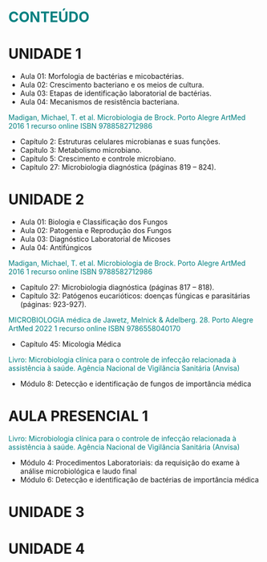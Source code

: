 # <span style="color:teal">**CONTEÚDO**<span>

# UNIDADE 1

* Aula 01: Morfologia de bactérias e micobactérias.
* Aula 02: Crescimento bacteriano e os meios de cultura.
* Aula 03: Etapas de identificação laboratorial de bactérias.
* Aula 04: Mecanismos de resistência bacteriana.

<span style="color:teal">Madigan, Michael, T. et al. Microbiologia de Brock. Porto Alegre ArtMed 2016 1 recurso online ISBN 9788582712986</span>

* Capítulo 2: Estruturas celulares microbianas e suas funções.
* Capítulo 3: Metabolismo microbiano.
* Capítulo 5: Crescimento e controle microbiano.
* Capítulo 27: Microbiologia diagnóstica (páginas 819 – 824).

# UNIDADE 2

* Aula 01: Biologia e Classificação dos Fungos
* Aula 02: Patogenia e Reprodução dos Fungos
* Aula 03: Diagnóstico Laboratorial de Micoses
* Aula 04: Antifúngicos

<span style="color:teal">Madigan, Michael, T. et al. Microbiologia de Brock. Porto Alegre ArtMed 2016 1 recurso online ISBN 9788582712986</span>

* Capítulo 27: Microbiologia diagnóstica (páginas 817 – 818).
* Capítulo 32: Patógenos eucarióticos: doenças fúngicas e parasitárias (páginas:  923-927).

<span style="color:teal">MICROBIOLOGIA médica de Jawetz, Melnick & Adelberg. 28. Porto Alegre ArtMed 2022 1 recurso online ISBN 9786558040170</span>

* Capítulo 45: Micologia Médica

<span style="color:teal">Livro: Microbiologia clínica para o controle de infecção relacionada à assistência à saúde. Agência Nacional de Vigilância Sanitária (Anvisa)</span>

* Módulo 8: Detecção e identificação de fungos de importância médica

# AULA PRESENCIAL 1

<span style="color:teal"> Livro: Microbiologia clínica para o controle de infecção relacionada à assistência à saúde. Agência Nacional de Vigilância Sanitária (Anvisa) </span>

* Módulo 4: Procedimentos Laboratoriais: da requisição do exame à análise microbiológica e laudo final
* Módulo 6: Detecção e identificação de bactérias de importância médica

# UNIDADE 3

# UNIDADE 4
